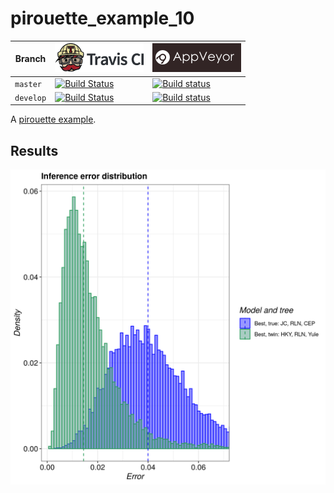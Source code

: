 # pirouette_example_10

Branch   |[![Travis CI logo](pics/TravisCI.png)](https://travis-ci.com)                                                                                                 |[![AppVeyor logo](pics/AppVeyor.png)](https://appveyor.com)                                                                                               
---------|--------------------------------------------------------------------------------------------------------------------------------------------------------------|---------------------------------------------------------------------------------------------------------------------------------------------------------------------------------------------
`master` |[![Build Status](https://travis-ci.com/richelbilderbeek/pirouette_example_10.svg?branch=master)](https://travis-ci.com/richelbilderbeek/pirouette_example_10) |[![Build status](https://ci.appveyor.com/api/projects/status/psb5vv41bs256r96/branch/master?svg=true)](https://ci.appveyor.com/project/richelbilderbeek/pirouette-example-10/branch/master)
`develop`|[![Build Status](https://travis-ci.com/richelbilderbeek/pirouette_example_10.svg?branch=develop)](https://travis-ci.com/richelbilderbeek/pirouette_example_10)|[![Build status](https://ci.appveyor.com/api/projects/status/psb5vv41bs256r96/branch/develop?svg=true)](https://ci.appveyor.com/project/richelbilderbeek/pirouette-example-10/branch/develop)

A [pirouette example](https://github.com/richelbilderbeek/pirouette_examples).

## Results

![](example_10_314/errors.png)
